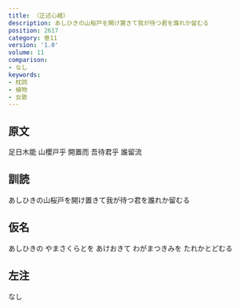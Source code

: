 ```yaml
---
title: （正述心緒）
description: あしひきの山桜戸を開け置きて我が待つ君を誰れか留むる
position: 2617
category: 巻11
version: '1.0'
volume: 11
comparison:
- なし
keywords:
- 枕詞
- 植物
- 女歌
---
```


## 原文

足日木能 山櫻戸乎 開置而 吾待君乎 誰留流

## 訓読

あしひきの山桜戸を開け置きて我が待つ君を誰れか留むる

## 仮名

あしひきの やまさくらとを あけおきて わがまつきみを たれかとどむる

## 左注

なし
